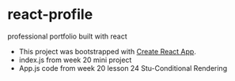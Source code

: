 # react-profile
professional portfolio built with react

- This project was bootstrapped with [Create React App](https://github.com/facebook/create-react-app).
- index.js from week 20 mini project
- App.js code from week 20 lesson 24 Stu-Conditional Rendering